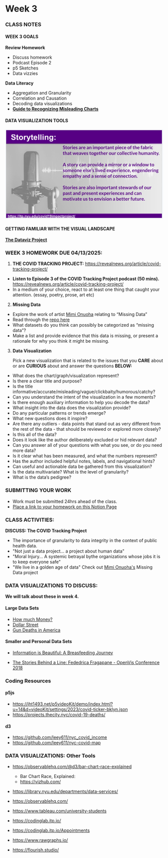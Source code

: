 # Week 3

### CLASS NOTES
#### WEEK 3 GOALS
**Review Homework**
- Discuss homework
- Podcast Episode 2
- p5 Sketches
- Data vizzies

**Data Literacy**
- Aggregation and Granularity
- Correlation and Causation
- Decoding data visualizations
- **[Guide to Recognizing Misleading Charts](https://trailhead.salesforce.com/content/learn/modules/recognizing-misleading-charts)**

#### DATA VISUALIZATION TOOLS
![Storytelling](https://github.com/jht9629-nyu/covid-19-data-stories-2024/blob/main/Images/Storytelling.png)
#### GETTING FAMILIAR WITH THE VISUAL LANDSCAPE
**[The Dataviz Project](https://datavizproject.com/)**

### WEEK 3 HOMEWORK DUE 04/13/2025:

1. **THE COVID TRACKING PROJECT:** https://revealnews.org/article/covid-tracking-project/
   <!-- This three-part podcast series exposes the Centers for Disease Control and Prevention’s (CDC's) bungled response to COVID-19 in the early days of the pandemic and takes listeners inside the massive volunteer effort to collect data about tests, cases, hospitalizations and deaths in the U.S. The United States has 4% of the world’s population, but 16% of COVID-19 deaths. This podcast series investigates the failures that led to over 1 million Americans dying from COVID-19 and what that tells us about the nation’s ability to respond to the next pandemic. This three-part series was reported by Artis Curiskis and Kara Oehler and hosted by infectious disease expert Jessica Malaty Rivera. -->

- **Listen to Episode 3 of the COVID Tracking Project podcast (50 mins).** https://revealnews.org/article/covid-tracking-project/
- In a medium of your choice, react to at least one thing that caught your attention. (essay, poetry, prose, art etc)

2. **Missing Data**

- Explore the work of artist [Mimi Onuoha](https://mimionuoha.com/) relating to “Missing Data”
- Read through the [repo here](https://github.com/MimiOnuoha/missing-datasets)
- What datasets do you think can possibly be categorized as “missing data”?
- Make a list and provide evidence that this data is missing, or present a rationale for why you think it might be missing.

3. **Data Visualization**

   Pick a new visualization that is related to the issues that you **CARE** about or are **CURIOUS** about and answer the questions **BELOW:**
   
- What does the chart/graph/visualization represent?
- Is there a clear title and purpose?
- Is the title informative/accurate/misleading/vague/clickbaity/humorous/catchy?
- Can you understand the intent of the visualization in a few moments?
- Is there enough auxiliary information to help you decode the data?
- What insight into the data does the visualization provide?
- Do any particular patterns or trends emerge?
- What new questions does it inspire?
- Are there any outliers - data points that stand out as very different from the rest of the data - that should be reviewed or explored more closely?
- Is this all of the data?
- Does it look like the author deliberately excluded or hid relevant data?
- Can you answer all of your questions with what you see, or do you need more data?
- ​Is it clear what has been measured, and what the numbers represent?
- Has the author included helpful notes, labels, and navigational hints?
- Can useful and actionable data be gathered from this visualization?
- Is the data multivariate?  What is the level of granularity?
- What is the data’s pedigree?



### SUBMITTING YOUR WORK

- Work must be submitted 24hrs ahead of the class.
- [Place a link to your homework on this Notion Page](https://www.notion.so/Week03-1cecdd96a84f808e963cc2ff848ab911)

<!-- ### GUEST ARTIST FOLLOW UP:

Guest Artist: **Ekene Ijeoma**, Director, **Studio Ijeoma**, [https://studioijeoma.com](https://studioijeoma.com/)

- To participate in the first Black Forest event in NYC http://bit.ly/m/blackforest
- To subscribe to Ekene's newsletter http://eepurl.com/h7_-6P
- Follow Ekene on instagram [@ekeneijeoma](@ekeneijeoma)
- **Projects:** [Black Forest](https://bit.ly/m/blackforest) (2022-ongoing), [A Counting](https://a-counting.us/) (2019-ongoing)
- **Features:** [Tree-planting project memorialising Black lives lost brings 40,000 trees to urban centres across the US](https://www.theartnewspaper.com/2024/07/30/black-forest-living-memorial-tree-planting-covid-19-black-communities-monument)
- **Reviews**: [Anti-melody, Insurgent Rhythm: Ekene Ijeoma’s “Deconstructed Anthems: Massachusetts” Uses the National Anthem to Shine a Light on Racial Injustice](https://www.bostonartreview.com/read/ekene-ijeoma-deconstructed-anthems-massachusetts-bca-cyclorama)
- **Interviews:** [Ekene Ijeoma Has Removed All Bad Design From His Life (Except for Streets)](https://www.curbed.com/2023/02/artist-ekene-ijeoma-interview-21-questions.html)
- **Chapters:** [Provocations on Media Architecture] (https://www.setmargins.press/books/provocations-on-media-architecture/) -->

### CLASS ACTIVITIES:

<!-- 1. [Review homework](https://docs.google.com/presentation/d/1DEIWJVzJyCSeTFdtJaDw8tnUyHQRROa3NtmFLA9BhM8/edit#slide=id.g30f7365744f_0_0) -->

**DISCUSS: The COVID Tracking Project**

- The importance of granularity to data integrity in the context of public health data.
- "Not just a data project... a project about human data"
- "Moral Injury... A systemic betrayal bythe organizations whose jobs it is to keep everyone safe"
- "We live in a golden age of data" Check out [Mimi Onuoha's](https://mimionuoha.com/) Missing Data project

### DATA VISUALIZATIONS TO DISCUSS:

**We will talk about these in week 4.**

#### Large Data Sets

- [How much Money?](https://mkorostoff.github.io/1-pixel-wealth/)
- [Dollar Street](https://www.gapminder.org/dollar-street)
- [Gun Deaths in America](https://fivethirtyeight.com/features/gun-deaths/)

#### Smaller and Personal Data Sets

- [Information is Beautiful: A Breasfeeding Journey](https://public.tableau.com/app/profile/louise.shorten/viz/InformationisBeautiful-ABreastfeedingJourney/ABreastfeedingJourney)

- [The Stories Behind a Line: Fededrica Fragapane - OpenVis Conference 2018](https://youtu.be/AloL4SuRdA4?si=vovCXnwP1qy0y_on&t=1092)

### Coding Resources

#### p5js

- https://jht1493.net/p5videoKit/demo/index.html?u=14&d=videoKit/settings/2023/covid-ticker-bklyn.json
- https://projects.thecity.nyc/covid-19-deaths/

#### d3

- https://github.com/leey611/nyc_covid_income
- https://github.com/leey611/nyc-covid-map

### DATA VISUALIZATIONS: Other Tools

- https://observablehq.com/@d3/bar-chart-race-explained

  - Bar Chart Race, Explained:
  - https://vizhub.com/

- https://library.nyu.edu/departments/data-services/
- https://observablehq.com/
- https://www.tableau.com/university-students
- https://codinglab.itp.io/
- https://codinglab.itp.io/Appointments
- https://www.rawgraphs.io/
- https://flourish.studio/

<!--
### DATA VISUALIZATIONS: Memorialization

- https://covid19impactproject.com/covid-19-memorial-ticker/
- https://www.nationalgeographic.com/culture/article/epic-covid-19-memorial-national-mall-one-stunning-photo
- https://covid19impactproject.com/2022/01/15/curating-covid-19-memorials/
- https://covid19impactproject.com/extracting-stories-from-data/spring-2021-student-project-samples/ (Focus: Tito)



### DATA VISUALIZATIONS: Storytelling

- https://editor.p5js.org/Llio2493/full/axtxL8AkK (Lilo - ITP Student Project)
- http://www.covid19evolution.live/
  The Evolution of COVID-19 - ITP Student Project
- https://mkorostoff.github.io/1-pixel-wealth/
- https://www.gapminder.org/dollar-street

### STORYTELLING

- https://chenhuiyi.studio/Tactile-Resilience-Battling-Coronavirus-in-China-Under-Censorship Tactile Resilience: Battling Coronavirus in China Under a Censored Network
- http://www.covid19evolution.live/ The Evolution of COVID-19 - ITP Student Project
- https://speakpatrice.substack.com/ Freelance journalist curating pandemic stories relevant to Africa and the African diaspora
- https://pennlisteninglab.org/visit Listening to COVID-19

### MEMORIALS, GRIEF AND MOURNING

- https://www.aidsmemorial.org/interactive-aids-quilt

- NPR: https://apps.npr.org/memorial-interactive/

- Memorials https://news.artnet.com/art-world/covid-19-memorials-1951143

- MTA https://www.youtube.com/watch?v=mH5BuYgbSsQ&t=345s

- Floral Hearts https://www.prnewswire.com/news-releases/the-floral-heart-project-to-lay-covid-19-memorials-in-nearly-100-locations-on-march-1st-301235845.html

- Flags on National Mall (and other data viz) https://suzannefirstenberg.com/

- Biden Memorial https://www.nytimes.com/live/2021/02/22/world/covid-19-coronavirus#here-is-how-covid-19s-toll-compares-with-other-causes-of-death-in-the-us

- Poor People’s Campaign https://memorial.poorpeoplescampaign.org/
-->

